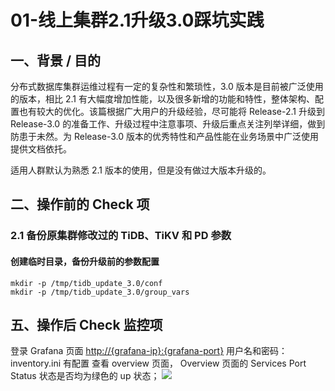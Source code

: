 # 01-线上集群2.1升级3.0踩坑实践

## 一、背景 / 目的

分布式数据库集群运维过程有一定的复杂性和繁琐性，3.0 版本是目前被广泛使用的版本，相比 2.1 有大幅度增加性能，以及很多新增的功能和特性，整体架构、配置也有较大的优化。该篇根据广大用户的升级经验，尽可能将 Release-2.1 升级到 Release-3.0 的准备工作、升级过程中注意事项、升级后重点关注列举详细，做到防患于未然。为 Release-3.0 版本的优秀特性和产品性能在业务场景中广泛使用提供文档依托。

适用人群默认为熟悉 2.1 版本的使用，但是没有做过大版本升级的。

## 二、操作前的 Check 项

### 2.1 备份原集群修改过的 TiDB、TiKV 和 PD 参数

#### 创建临时目录，备份升级前的参数配置

```text
mkdir -p /tmp/tidb_update_3.0/conf
mkdir -p /tmp/tidb_update_3.0/group_vars
```

## 五、操作后 Check 监控项

登录 Grafana 页面 [http://{grafana-ip}:{grafana-port}](http://{grafana-ip}:{grafana-port}) 用户名和密码：inventory.ini 有配置 查看 overview 页面， Overview 页面的 Services Port Status 状态是否均为绿色的 up 状态； ![](../.gitbook/assets/15831579646252.jpg)

